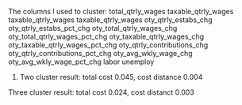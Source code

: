 The columns I used to cluster: total_qtrly_wages taxable_qtrly_wages taxable_qtrly_wages taxable_qtrly_wages oty_qtrly_estabs_chg oty_qtrly_estabs_pct_chg oty_total_qtrly_wages_chg oty_total_qtrly_wages_pct_chg oty_taxable_qtrly_wages_chg oty_taxable_qtrly_wages_pct_chg oty_qtrly_contributions_chg oty_qtrly_contributions_pct_chg oty_avg_wkly_wage_chg oty_avg_wkly_wage_pct_chg labor unemploy
1. Two cluster result: total cost 0.045, cost distance 0.004

Three cluster result: total cost 0.024, cost distanct 0.003

